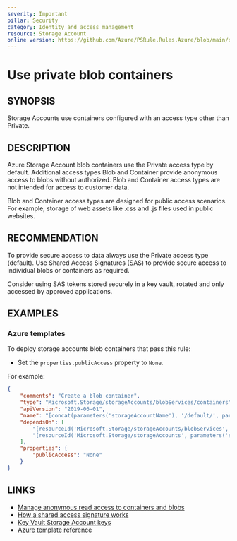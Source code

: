 ```yaml
---
severity: Important
pillar: Security
category: Identity and access management
resource: Storage Account
online version: https://github.com/Azure/PSRule.Rules.Azure/blob/main/docs/en/rules/Azure.Storage.BlobAccessType.md
---
```


# Use private blob containers

## SYNOPSIS

Storage Accounts use containers configured with an access type other than Private.

## DESCRIPTION

Azure Storage Account blob containers use the Private access type by default.
Additional access types Blob and Container provide anonymous access to blobs without authorized.
Blob and Container access types are not intended for access to customer data.

Blob and Container access types are designed for public access scenarios.
For example, storage of web assets like .css and .js files used in public websites.

## RECOMMENDATION

To provide secure access to data always use the Private access type (default).
Use Shared Access Signatures (SAS) to provide secure access to individual blobs or containers as required.

Consider using SAS tokens stored securely in a key vault, rotated and only accessed by approved applications.

## EXAMPLES

### Azure templates

To deploy storage accounts blob containers that pass this rule:

- Set the `properties.publicAccess` property to `None`.

For example:

```json
{
    "comments": "Create a blob container",
    "type": "Microsoft.Storage/storageAccounts/blobServices/containers",
    "apiVersion": "2019-06-01",
    "name": "[concat(parameters('storageAccountName'), '/default/', parameters('containerName')))]",
    "dependsOn": [
        "[resourceId('Microsoft.Storage/storageAccounts/blobServices', parameters('storageAccountName'), 'default')]",
        "[resourceId('Microsoft.Storage/storageAccounts', parameters('storageAccountName'))]"
    ],
    "properties": {
        "publicAccess": "None"
    }
}
```

## LINKS

- [Manage anonymous read access to containers and blobs](https://docs.microsoft.com/azure/storage/blobs/anonymous-read-access-configure)
- [How a shared access signature works](https://docs.microsoft.com/azure/storage/common/storage-sas-overview#how-a-shared-access-signature-works)
- [Key Vault Storage Account keys](https://docs.microsoft.com/azure/key-vault/secrets/overview-storage-keys)
- [Azure template reference](https://docs.microsoft.com/azure/templates/microsoft.storage/storageaccounts)
